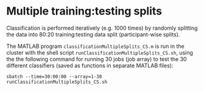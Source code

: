 # Multiple training:testing splits

Classification is performed iteratively (e.g. 1000 times) by randomly splitting the data into 80:20 training:testing data split (participant-wise splits). 

The MATLAB program `classificationMultipleSplits_CS.m` is run in the cluster with the shell script `runClassificationMultipleSplits_CS.sh`, using the the following command for running 30 jobs (job array) to test the 30 different classifiers (saved as functions in separate MATLAB files): 
```
sbatch --time=30:00:00 --array=1-30 runClassificationMultipleSplits_CS.sh
```
